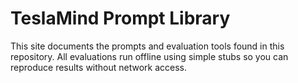 # TeslaMind Prompt Library

This site documents the prompts and evaluation tools found in this repository.
All evaluations run offline using simple stubs so you can reproduce results
without network access.


